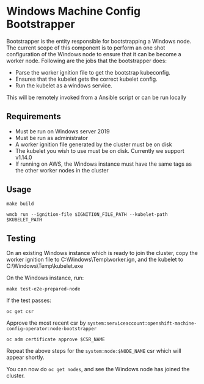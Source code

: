 # Windows Machine Config Bootstrapper

Bootstrapper is the entity responsible for bootstrapping a Windows node. The current scope of this component is to
perform an one shot configuration of the Windows node to ensure that it can be become a worker node. Following are the
jobs that the bootstrapper does:
- Parse the worker ignition file to get the bootstrap kubeconfig.
- Ensures that the kubelet gets the correct kubelet config.
- Run the kubelet as a windows service.

This will be remotely invoked from a Ansible script or can be run locally

## Requirements

- Must be run on Windows server 2019
- Must be run as administrator
- A worker ignition file generated by the cluster must be on disk
- The kubelet you wish to use must be on disk. Currently we support v1.14.0
- If running on AWS, the Windows instance must have the same tags as the other worker nodes in the cluster

## Usage
```
make build
```

```
wmcb run --ignition-file $IGNITION_FILE_PATH --kubelet-path $KUBELET_PATH
```

## Testing

On an existing Windows instance which is ready to join the cluster, copy the worker ignition file to C:\Windows\Temp\worker.ign, and the kubelet to C:\Windows\Temp\kubelet.exe

On the Windows instance, run:
```
make test-e2e-prepared-node
```
If the test passes:
```
oc get csr
```
Approve the most recent csr by `system:serviceaccount:openshift-machine-config-operator:node-bootstrapper`
```
oc adm certificate approve $CSR_NAME
```
Repeat the above steps for the `system:node:$NODE_NAME` csr which will appear shortly. 

You can now do `oc get nodes`, and see the Windows node has joined the cluster.
